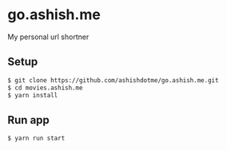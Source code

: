 # go.ashish.me

My personal url shortner

## Setup

```bash
$ git clone https://github.com/ashishdotme/go.ashish.me.git
$ cd movies.ashish.me
$ yarn install
```

## Run app

```bash
$ yarn run start
```
